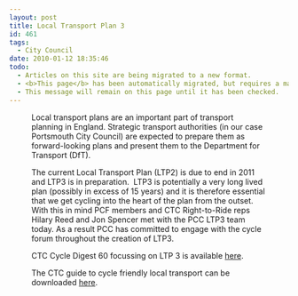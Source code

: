 ```yaml
---
layout: post
title: Local Transport Plan 3
id: 461
tags:
  - City Council
date: 2010-01-12 18:35:46
todo:
  - Articles on this site are being migrated to a new format.
  - <b>This page</b> has been automatically migrated, but requires a manual check-&amp;-tune to ensure the format and links all work as expected.
  - This message will remain on this page until it has been checked.
---
```


<figure id="attachment_463" align="alignleft" width="150" caption="Seafront Cycling"][![Seafront Cycling](http://www.pompeybug.co.uk/wp-content/uploads/2010/01/P9202913-150x150.jpg "Seafront Cycling")](http://www.pompeybug.co.uk/wp-content/uploads/2010/01/P9202913.jpg)</figure>

Local transport plans are an important part of transport planning in England. Strategic transport authorities (in our case Portsmouth City Council) are expected to prepare them as forward-looking plans and present them to the Department for Transport (DfT).

The current Local Transport Plan (LTP2) is due to end in 2011 and LTP3 is in preparation.  LTP3 is potentially a very long lived plan (possibly in excess of 15 years) and it is therefore essential that we get cycling into the heart of the plan from the outset.  With this in mind PCF members and CTC Right-to-Ride reps Hilary Reed and Jon Spencer met with the PCC LTP3 team today. As a result PCC has committed to engage with the cycle forum throughout the creation of LTP3.

CTC Cycle Digest 60 focussing on LTP 3 is available [here](http://www.ctc.org.uk/DesktopDefault.aspx?TabID=3361 "Cycle Digest").

The CTC guide to cycle friendly local transport can be downloaded [here](http://www.ctc.org.uk/DesktopDefault.aspx?TabID=5323 "Cycling: a local transport solution").